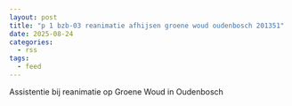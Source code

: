 ```yaml
---
layout: post
title: "p 1 bzb-03 reanimatie afhijsen groene woud oudenbosch 201351"
date: 2025-08-24
categories: 
  - rss
tags: 
  - feed
---
```


Assistentie bij reanimatie op Groene Woud in Oudenbosch
